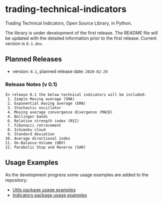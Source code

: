 # trading-technical-indicators
Trading Technical Indicators, Open Source Library, in Python.

The library is under development of the first release. The README file will be updated with the detailed information prior to the first release. Current version is `0.1.dev`.

## Planned Releases
- version: `0.1`, planned release date: `2020-02-29`

### Release Notes (v 0.1)
```
In release 0.1 the below technical indicators will be included:
 1. Simple Moving average (SMA)
 2. Exponential moving average (EMA)
 3. Stochastic oscillator 
 4. Moving average convergence divergence (MACD)
 4. Bollinger bands
 6. Relative strength index (RSI)
 7. Fibonacci retracement
 8. Ichimoku cloud
 9. Standard deviation
10. Average directional index
11. On-Balance-Volume (OBV)
12. Parabolic Stop and Reverse (SAR)
```

## Usage Examples
As the development progress some usage examples are added to the repository:

- [Utils package usage examples](https://github.com/vsaveris/trading-technical-indicators/tree/master/examples/utils)
- [Indicators package usage examples](https://github.com/vsaveris/trading-technical-indicators/tree/master/examples/indicators)